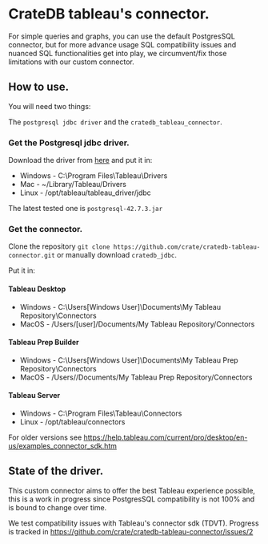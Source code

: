 # CrateDB tableau's connector.

For simple queries and graphs, you can use the default PostgresSQL connector,
but for more advance usage SQL compatibility issues and nuanced SQL functionalities get into play,
we circumvent/fix those limitations with our custom connector.

## How to use.

You will need two things:

The `postgresql jdbc driver` and the `cratedb_tableau_connector`.

### Get the Postgresql jdbc driver.

Download the driver from [here](https://jdbc.postgresql.org/download/) and put it in:

- Windows - C:\Program Files\Tableau\Drivers
- Mac - ~/Library/Tableau/Drivers
- Linux -  /opt/tableau/tableau_driver/jdbc 

The latest tested one is `postgresql-42.7.3.jar`

### Get the connector.

Clone the repository `git clone https://github.com/crate/cratedb-tableau-connector.git` or manually
download `cratedb_jdbc`.

Put it in: 

#### Tableau Desktop

- Windows - C:\Users\[Windows User]\Documents\My Tableau Repository\Connectors 
- MacOS - /Users/[user]/Documents/My Tableau Repository/Connectors

#### Tableau Prep Builder

- Windows -  C:\Users\[Windows User]\Documents\My Tableau Prep Repository\Connectors
- MacOS - /Users//Documents/My Tableau Prep Repository/Connectors

#### Tableau Server
- Windows - C:\Program Files\Tableau\Connectors
- Linux - /opt/tableau/connectors

For older versions see https://help.tableau.com/current/pro/desktop/en-us/examples_connector_sdk.htm


## State of the driver.

This custom connector aims to offer the best Tableau experience possible, this is a work in progress since 
PostgresSQL compatibility is not 100% and is bound to change over time.

We test compatibility issues with Tableau's connector sdk (TDVT).
Progress is tracked in https://github.com/crate/cratedb-tableau-connector/issues/2
